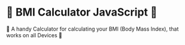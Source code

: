 # 📱 BMI Calculator JavaScript 📱
📱 A handy Calculator for calculating your BMI (Body Mass Index), that works on all Devices 📱
